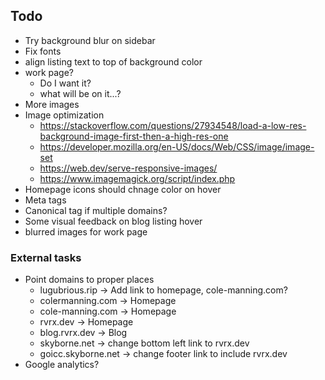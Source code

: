 ## Todo
- Try background blur on sidebar
- Fix fonts
- align listing text to top of background color
- work page?
  - Do I want it?
  - what will be on it...?
- More images
- Image optimization
  - https://stackoverflow.com/questions/27934548/load-a-low-res-background-image-first-then-a-high-res-one
  - https://developer.mozilla.org/en-US/docs/Web/CSS/image/image-set
  - https://web.dev/serve-responsive-images/
  - https://www.imagemagick.org/script/index.php
- Homepage icons should chnage color on hover
- Meta tags
- Canonical tag if multiple domains?
- Some visual feedback on blog listing hover
- blurred images for work page

### External tasks
- Point domains to proper places
  - lugubrious.rip -> Add link to homepage, cole-manning.com?
  - colermanning.com -> Homepage
  - cole-manning.com -> Homepage
  - rvrx.dev -> Homepage
  - blog.rvrx.dev -> Blog
  - skyborne.net -> change bottom left link to rvrx.dev
  - goicc.skyborne.net -> change footer link to include rvrx.dev
- Google analytics?